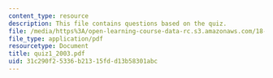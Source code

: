 ```yaml
---
content_type: resource
description: This file contains questions based on the quiz.
file: /media/https%3A/open-learning-course-data-rc.s3.amazonaws.com/18-307-integral-equations-spring-2006/31c290f25336b21315fdd13b58301abc_quiz1_2003.pdf
file_type: application/pdf
resourcetype: Document
title: quiz1_2003.pdf
uid: 31c290f2-5336-b213-15fd-d13b58301abc
---
```

